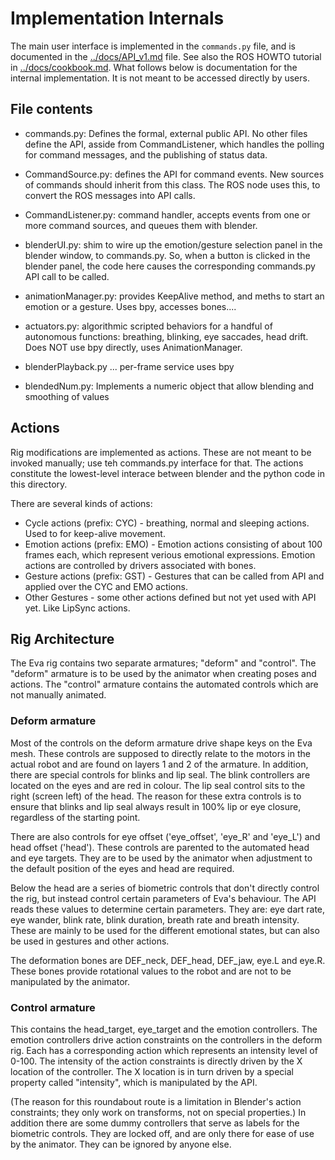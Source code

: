 # Implementation Internals
The main user interface is implemented in the `commands.py` file, and
is documented in the [../docs/API_v1.md](../docs/API_v1.md) file.  See
also the ROS HOWTO tutorial in [../docs/cookbook.md](https://github.com/hansonrobotics/blender_api_msgs/blob/master/cookbook.md).
What follows below is documentation for the internal implementation.
It is not meant to be accessed directly by users.

## File contents

* commands.py: Defines the formal, external public API.  No other
  files define the API, asside from CommandListener, which handles
  the polling for command messages, and the publishing of status data.

* CommandSource.py: defines the API for command events. New sources of
  commands should inherit from this class. The ROS node uses this, to
  convert the ROS messages into API calls.

* CommandListener.py: command handler, accepts events from one or
  more command sources, and queues them with blender.

* blenderUI.py: shim to wire up the emotion/gesture selection panel
  in the blender window, to commands.py.  So, when a button is clicked
  in the blender panel, the code here causes the corresponding
  commands.py API call to be called.

* animationManager.py: provides KeepAlive method, and meths to start
  an emotion or a gesture.  Uses bpy, accesses bones....

* actuators.py: algorithmic scripted behaviors for a handful of
  autonomous functions: breathing, blinking, eye saccades, head drift.
  Does NOT use bpy directly, uses AnimationManager.

* blenderPlayback.py ... per-frame service
  uses bpy

* blendedNum.py: Implements a numeric object that allow blending and
  smoothing of values

## Actions
Rig modifications are implemented as actions. These are not meant to be
invoked manually; use teh commands.py interface for that. The actions
constitute the lowest-level interace between blender and the python
code in this directory.

There are several kinds of actions:

* Cycle actions (prefix: CYC) - breathing, normal and sleeping
  actions. Used to for keep-alive movement.
* Emotion actions (prefix: EMO) - Emotion actions consisting of about
  100 frames each, which represent verious emotional expressions. Emotion
  actions are controlled by drivers associated with bones.
* Gesture actions (prefix: GST) - Gestures that can be called from API
  and applied over the CYC and EMO actions.
* Other Gestures - some other actions defined but not yet used with
  API yet. Like LipSync actions.

## Rig Architecture

The Eva rig contains two separate armatures; "deform" and "control". The
"deform" armature is to be used by the animator when creating poses and
actions. The "control" armature contains the automated controls which
are not manually animated.

### Deform armature

Most of the controls on the deform armature drive shape keys on the Eva
mesh. These controls are supposed to directly relate to the motors in
the actual robot and are found on layers 1 and 2 of the armature. In
addition, there are special controls for blinks and lip seal. The blink
controllers are located on the eyes and are red in colour. The lip seal
control sits to the right (screen left) of the head. The reason for
these extra controls is to ensure that blinks and lip seal always result
in 100% lip or eye closure, regardless of the starting point.

There are also controls for eye offset ('eye_offset', 'eye_R' and
'eye_L') and head offset ('head'). These controls are parented to the
automated head and eye targets. They are to be used by the animator when
adjustment to the default position of the eyes and head are required.

Below the head are a series of biometric controls that don't directly
control the rig, but instead control certain parameters of Eva's
behaviour. The API reads these values to determine certain parameters.
They are: eye dart rate, eye wander, blink rate, blink duration, breath
rate and breath intensity. These are mainly to be used for the different
emotional states, but can also be used in gestures and other actions.

The deformation bones are DEF_neck, DEF_head, DEF_jaw, eye.L and eye.R.
These bones provide rotational values to the robot and are not to be
manipulated by the animator.

### Control armature

This contains the head_target, eye_target and the emotion controllers.
The emotion controllers drive action constraints on the controllers in
the deform rig. Each has a corresponding action which represents an
intensity level of 0-100. The intensity of the action constraints is
directly driven by the X location of the controller. The X location is
in turn driven by a special property called "intensity", which is
manipulated by the API.

(The reason for this roundabout route is a limitation in Blender's
action constraints; they only work on transforms, not on special
properties.) In addition there are some dummy controllers that serve as
labels for the biometric controls. They are locked off, and are only
there for ease of use by the animator. They can be ignored by anyone
else.
